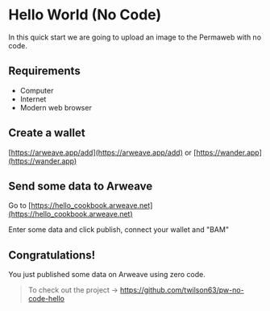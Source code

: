 # Hello World (No Code)

In this quick start we are going to upload an image to the Permaweb with no code.

## Requirements

* Computer
* Internet
* Modern web browser

## Create a wallet

[https://arweave.app/add](https://arweave.app/add) or [https://wander.app](https://wander.app)

## Send some data to Arweave

Go to [https://hello_cookbook.arweave.net](https://hello_cookbook.arweave.net)

Enter some data and click publish, connect your wallet and "BAM"

## Congratulations!

You just published some data on Arweave using zero code.

> To check out the project -> https://github.com/twilson63/pw-no-code-hello
